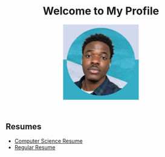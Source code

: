 <!DOCTYPE html>
<html lang="en">
<head>
    <meta charset="UTF-8">
    <meta name="viewport" content="width=device-width, initial-scale=1.0">
    <title>Welcome to My Profile</title>
</head>
<body>
    <header>
        <h1>Welcome to My Profile</h1>
        <img src="profile.jpg" alt="Profile Picture" style="width:200px;height:200px;">
    </header>
    <section>
        <h2>Resumes</h2>
        <ul>
            <li><a href="ComputerScienceResume.pdf" target="_blank">Computer Science Resume</a></li>
            <li><a href="RegularResume.pdf" target="_blank">Regular Resume</a></li>
        </ul>
    </section>
</body>
</html>
